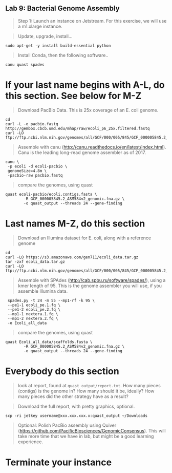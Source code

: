 Lab 9: Bacterial Genome Assembly
--

> Step 1: Launch an instance on Jetstream. For this exercise, we will use a m1.xlarge instance.

> Update, upgrade, install...

```
sudo apt-get -y install build-essential python
```

>Install Conda, then the following software..

```
canu quast spades
```


# If your last name begins with A-L, do this section. See below for M-Z

> Download PacBio Data. This is 25x coverage of an E. coli genome.

```
cd
curl -L -o pacbio.fastq http://gembox.cbcb.umd.edu/mhap/raw/ecoli_p6_25x.filtered.fastq
curl -LO ftp://ftp.ncbi.nlm.nih.gov/genomes/all/GCF/000/005/845/GCF_000005845.2_ASM584v2/GCF_000005845.2_ASM584v2_genomic.fna.gz
```


> Assemble with canu (http://canu.readthedocs.io/en/latest/index.html). Canu is the leading long-read genome assembler as of 2017.

```
canu \
 -p ecoli -d ecoli-pacbio \
 genomeSize=4.8m \
 -pacbio-raw pacbio.fastq
 ```


 > compare the genomes, using quast

 ```
 quast ecoli-pacbio/ecoli.contigs.fasta \
         -R GCF_000005845.2_ASM584v2_genomic.fna.gz \
         -o quast_output --threads 24 --gene-finding
 ```

# Last names M-Z, do this section


 > Download an Illumina dataset for E. coli, along with a reference genome

 ```
 cd
 curl -LO https://s3.amazonaws.com/gen711/ecoli_data.tar.gz
 tar -zxf ecoli_data.tar.gz
 curl -LO ftp://ftp.ncbi.nlm.nih.gov/genomes/all/GCF/000/005/845/GCF_000005845.2_ASM584v2/GCF_000005845.2_ASM584v2_genomic.fna.gz
 ```

> Assemble with SPAdes (http://cab.spbu.ru/software/spades/), using a kmer length of 95. This is the genome assembler you will use, if you assemble Illumina data.

```
 spades.py -t 24 -m 55 --mp1-rf -k 95 \
 --pe1-1 ecoli_pe.1.fq \
 --pe1-2 ecoli_pe.2.fq \
 --mp1-1 nextera.1.fq \
 --mp1-2 nextera.2.fq \
 -o Ecoli_all_data
```

> compare the genomes, using quast

```
quast Ecoli_all_data/scaffolds.fasta \
        -R GCF_000005845.2_ASM584v2_genomic.fna.gz \
        -o quast_output --threads 24 --gene-finding
```

# Everybody do this section

> look at report, found at `quast_output/report.txt`. How many pieces (contigs) is the genome in? How many should it be, ideally? How many pieces did the other strategy have as a result?

> Download the full report, with pretty graphics, optional.
```
scp -ri jetkey username@xxx.xxx.xxx.x:quast_output ~/Downloads
```

> Optional: Polish PacBio assembly using Quiver (https://github.com/PacificBiosciences/GenomicConsensus). This will take more time that we have in lab, but might be a good learning experience.

# Terminate your instance
